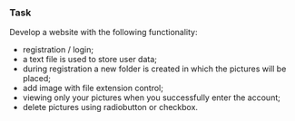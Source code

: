 ### Task
Develop a website with the following functionality:
- registration / login;
- a text file is used to store user data;
- during registration a new folder is created in which the pictures will be placed;
- add image with file extension control;
- viewing only your pictures when you successfully enter the account;
- delete pictures using radiobutton or checkbox.
